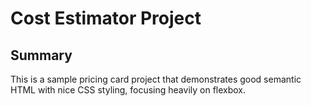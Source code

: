 # Cost Estimator Project

## Summary

This is a sample pricing card project that demonstrates good semantic HTML with nice CSS styling, focusing heavily on flexbox.
